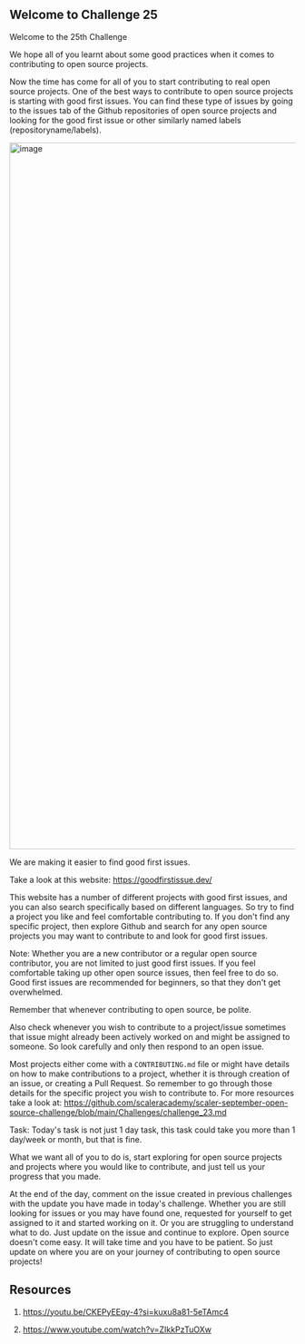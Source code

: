 ## Welcome to Challenge 25

Welcome to the 25th Challenge 

We hope all of you learnt about some good practices when it comes to contributing to open source projects. 

Now the time has come for all of you to start contributing to real open source projects. One of the best ways to contribute to open source projects is starting with good first issues. You can find these type of issues by going to the issues tab of the Github repositories of open source projects and looking for the good first issue or other similarly named labels
(repositoryname/labels). 

<img width="1246" alt="image" src="https://user-images.githubusercontent.com/19529592/192083732-14981e33-a54a-40cc-bdd0-d7f0afaa3e77.png">

We are making it easier to find good first issues. 

Take a look at this website: https://goodfirstissue.dev/ 

This website has a number of different projects with good first issues, and you can also search specifically based on different languages. So try to find a project you like and feel comfortable contributing to. If you don't find any specific project, then explore Github and search for any open source projects you may want to contribute to and look for good first issues. 

Note: Whether you are a new contributor or a regular open source contributor, you are not limited to just good first issues. If you feel comfortable taking up other open source issues, then feel free to do so. Good first issues are recommended for beginners, so that they don't get overwhelmed. 

Remember that whenever contributing to open source, be polite. 

Also check whenever you wish to contribute to a project/issue sometimes that issue might already been actively worked on and might be assigned to someone. So look carefully and only then respond to an open issue. 

Most projects either come with a ``CONTRIBUTING.md`` file or might have details on how to make contributions to a project, whether it is through creation of an issue, or creating a Pull Request. So remember to go through those details for the specific project you wish to contribute to. For more resources take a look at: https://github.com/scaleracademy/scaler-september-open-source-challenge/blob/main/Challenges/challenge_23.md


Task: 
Today's task is not just 1 day task, this task could take you more than 1 day/week or month, but that is fine. 

What we want all of you to do is, start exploring for open source projects and projects where you would like to contribute, and just tell us your progress that you made. 

At the end of the day, comment on the issue created in previous challenges with the update you have made in today's challenge. Whether you are still looking for issues or you may have found one, requested for yourself to get assigned to it and started working on it. Or you are struggling to understand what to do. Just update on the issue and continue to explore. Open source doesn't come easy. It will take time and you have to be patient. So just update on where you are on your journey of contributing to open source projects! 

## Resources
1. https://youtu.be/CKEPyEEqy-4?si=kuxu8a81-5eTAmc4

2. https://www.youtube.com/watch?v=ZIkkPzTuOXw

